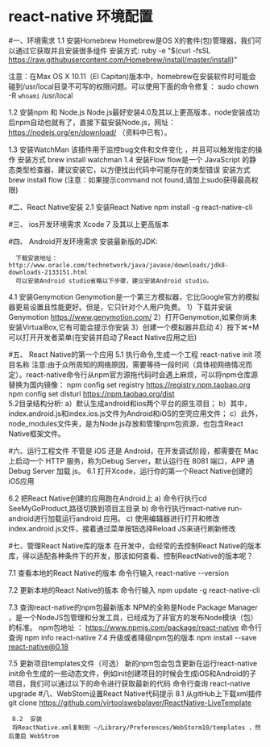 # react-native 环境配置

#一、环境需求
1.1  安装Homebrew
       Homebrew是OS X的套件(包)管理器，我们可以通过它获取并且安装很多组件
安装方式:
      ruby -e "$(curl -fsSL https://raw.githubusercontent.com/Homebrew/install/master/install)"
  
  注意：在Max OS X 10.11（El Capitan)版本中，homebrew在安装软件时可能会碰到/usr/local目录不可写的权限问题。可以使用下面的命令修复：
  sudo chown -R `whoami` /usr/local
  
1.2  安装npm 和 Node.js
      Node.js最好安装4.0及其以上更高版本，node安装成功后npm自动也就有了，直接下载安装Node.js，网址：https://nodejs.org/en/download/ （资料中已有）。
      
1.3  安装WatchMan
该插件用于监控bug文件和文件变化 ，并且可以触发指定的操作
安装方式
      brew install watchman
1.4  安装Flow
       flow是一个 JavaScript 的静态类型检查器，建议安装它，以方便找出代码中可能存在的类型错误
安装方式
brew install flow
(注意：如果提示command not found,请加上sudo获得最高权限)

#二、React Native安装
2.1 安装React Native
        npm install -g react-native-cli
        
#三、 ios开发环境需求
Xcode 7 及其以上更高版本

#四、 Android开发环境需求
      安装最新版的JDK:

      下载安装地址：http://www.oracle.com/technetwork/java/javase/downloads/jdk8-downloads-2133151.html
      可以安装Android studio省略以下步骤，建议安装Android studio。

4.1  安装Genymotion
       Genymotion是一个第三方模拟器，它比Google官方的模拟器更易设置且性能更好。但是，它只针对个人用户免费。
       1）下载并安装Genymotion
      https://www.genymotion.com/
       2）打开Genymotion,如果你尚未安装VirtualBox,它有可能会提示你安装
       3）创建一个模拟器并启动
       4）按下⌘+M可以打开开发者菜单(在安装并启动了React Native应用之后)

#五、 React Native的第一个应用
5.1 执行命令,生成一个工程
     react-native init 项目名称
      注意:由于众所周知的网络原因，需要等待一段时间（具体视网络情况而定）。react-native命令行从npm官方源拖代码时会遇上麻烦，可以将npm仓库源替换为国内镜像：
     npm config set registry https://registry.npm.taobao.org
     npm config set disturl https://npm.taobao.org/dist        
5.2目录结构分析:
a）默认生成android和ios两个平台的原生项目；
b）其中，index.android.js和index.ios.js文件为Android和iOS的空壳应用文件；
c）此外，node_modules文件夹，是为Node.js存放和管理npm包资源，也包含React Native框架文件。

#六、运行工程文件
      不管是 iOS 还是 Android，在开发调试阶段，都需要在 Mac 上启动一个 HTTP 服务，称为Debug Server，默认运行在 8081 端口，APP 通 Debug Server 加载 js。
6.1 打开Xcode，运行你的第一个React Native创建的iOS应用

6.2 把React Native创建的应用跑在Android上
a) 命令行执行cd SeeMyGoProduct,路径切换到项目主目录
b) 命令行执行react-native run-android进行加载运行android 应用。
c) 使用编辑器进行打开和修改index.android.js文件，接着通过菜单按钮选择Reload JS来进行刷新修改

#七、管理React Native库的版本
       在开发中，会经常的去控制React Native的版本库，得以适配各种条件下的开发，那该如何查看、控制ReactNative的版本呢？

7.1 查看本地的React Native的版本
  命令行输入
   react-native --version

7.2 更新本地的React Native的版本
    命令行输入
    npm update -g react-native-cli

7.3 查询react-native的npm包最新版本
     NPM的全称是Node Package Manager ，是一个NodeJS包管理和分发工具，已经成为了非官方的发布Node模块（包）的标准。
    npm包地址 ：
     https://www.npmjs.com/package/react-native
    命令行查询
      npm info react-native
      7.4 升级或者降级npm包的版本
    npm install --save react-native@0.18

7.5 更新项目templates文件（可选）
       新的npm包会包含更新在运行react-native init命令生成的一些动态文件，例如init创建项目的时候会生成iOS和Android的子项目，我们可以通过以下的命令进行获取最新的代码
     命令行查询
      react-native upgrade
#八、WebStom设置React Native代码提示
    8.1  从gitHub上下载xml插件
     git clone https://github.com/virtoolswebplayer/ReactNative-LiveTemplate  

     8.2  安装
     将ReactNative.xml复制到 ~/Library/Preferences/WebStorm10/templates ，然后重启 WebStrom
